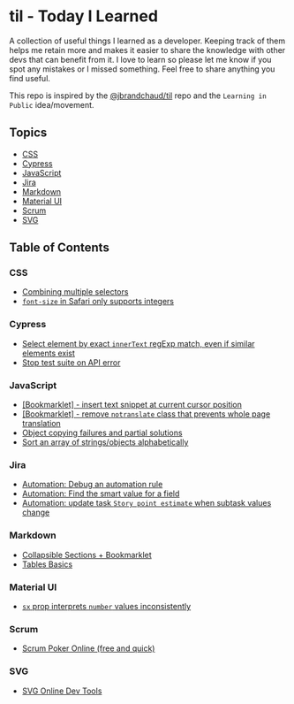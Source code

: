 # til - Today I Learned

A collection of useful things I learned as a developer. Keeping track of them helps me retain more and makes it easier to share the knowledge with other devs that can benefit from it. I love to learn so please let me know if you spot any mistakes or I missed something. Feel free to share anything you find useful.

This repo is inspired by the [@jbrandchaud/til](https://github.com/jbranchaud/til) repo and the `Learning in Public` idea/movement.

## Topics

- [CSS](#css)
- [Cypress](#cypress)
- [JavaScript](#javascript)
- [Jira](#jira)
- [Markdown](#markdown)
- [Material UI](#material-ui)
- [Scrum](#scrum)
- [SVG](#svg)

## Table of Contents

### CSS

- [Combining multiple selectors](css/combining-multiple-selectors.md)
- [`font-size` in Safari only supports integers](css/font-size-in-safari-only-supports-integers.md)

### Cypress

- [Select element by exact `innerText` regExp match, even if similar elements exist](cypress/select-element-by-exact-innerText-regex-match.md)
- [Stop test suite on API error](cypress/stop-test-suite-on-api-error.md)

### JavaScript

- [\[Bookmarklet\] - insert text snippet at current cursor position](markdown/collapsible-sections-plus-bookmarklet.md)
- [\[Bookmarklet\] - remove `notranslate` class that prevents whole page translation](javascript/bookmarklet-remove-notranslate-class-that-prevents-whole-page-translation.md)
- [Object copying failures and partial solutions](javascript/object-copying-failures-and-partial-solutions.md)
- [Sort an array of strings/objects alphabetically](javascript/sort-array-of-strings-alphabetical.md)

### Jira

- [Automation: Debug an automation rule](jira/automation-debug-a-rule.md)
- [Automation: Find the smart value for a field](jira/automation-find-smart-value-for-field.md)
- [Automation: update task `Story point estimate` when subtask values change](jira/automation-sum-of-story-point-estimate.md)

### Markdown

- [Collapsible Sections + Bookmarklet](markdown/collapsible-sections-plus-bookmarklet.md)
- [Tables Basics](markdown/tables-basics.md)

### Material UI

- [`sx` prop interprets `number` values inconsistently](material-ui/sx-prop-interprets-number-values-inconsistently.md)

### Scrum

- [Scrum Poker Online (free and quick)](scrum/scrum-poker-online-free-quick.md)

### SVG

- [SVG Online Dev Tools](svg/svg-online-dev-tools.md)
